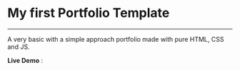 # My first Portfolio Template

---

A very basic with a simple approach portfolio made with pure HTML, CSS and JS.

**Live Demo** :
